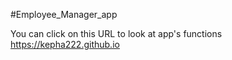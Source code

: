 #Employee_Manager_app

You can click on this URL to look at app's functions https://kepha222.github.io
